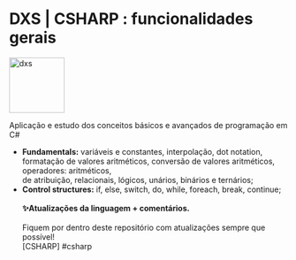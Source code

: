 # DXS | CSHARP : funcionalidades gerais
<img src="https://dataxstudios.com.br/assets/images/logo_DXS_400_190.png" alt="dxs" width="100"/> 

Aplicação e estudo dos conceitos básicos e avançados de programação em C#

- **Fundamentals:** variáveis e constantes, interpolação, dot notation,<br>
 formatação de valores aritméticos, conversão de valores aritméticos, operadores: aritméticos,<br>
  de atribuição, relacionais, lógicos, unários, binários e ternários;
- **Control structures:** if, else, switch, do, while, foreach, break, continue;<br><br>
**✨Atualizações da linguagem + comentários.**<br><br>
Fiquem por dentro deste repositório com atualizações sempre que possível!<br>[CSHARP] #csharp

